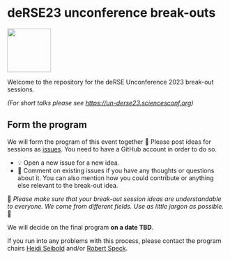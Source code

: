 # deRSE23 unconference break-outs 

<img src="https://user-images.githubusercontent.com/14146757/215468887-ab657376-1b38-47d0-8e11-a7bf36b5730f.jpeg" width="100">


Welcome to the repository for the deRSE Unconference 2023 break-out sessions. 

*(For short talks please see https://un-derse23.sciencesconf.org)*

## Form the program

We will form the program of this event together :handshake: 
Please post ideas for sessions as [issues](https://github.com/DE-RSE/un-deRSE23-breakouts/issues). You need to have a GitHub account in order to do so.

- :bulb: Open a new issue for a new idea.
- :cherries: Comment on existing issues if you have any thoughts or questions about it. You can also mention how you could contribute or anything else relevant to the break-out idea.

:information_desk_person:
*Please make sure that your break-out session ideas are understandable to everyone. We come from different fields. Use as little jargon as possible.* 
:information_desk_person:

We will decide on the final program **on a date TBD**.

If you run into any problems with this process, please contact the program chairs [Heidi Seibold](mailto:heidi@seibold.co) and/or [Robert Speck](mailto:r.speck@fz-juelich.de).


